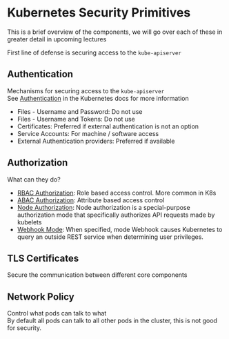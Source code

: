 # Kubernetes Security Primitives

This is a brief overview of the components, we will go over each of these in greater detail in upcoming lectures

First line of defense is securing access to the `kube-apiserver`

## Authentication

Mechanisms for securing access to the `kube-apiserver`  
See [Authentication](https://kubernetes.io/docs/reference/access-authn-authz/authentication/) in the Kubernetes docs for more information

- Files - Username and Password:  Do not use
- Files - Username and Tokens: Do not use
- Certificates: Preferred if external authentication is not an option
- Service Accounts: For machine / software access
- External Authentication providers: Preferred if available

## Authorization

What can they do?

- [RBAC Authorization](https://kubernetes.io/docs/reference/access-authn-authz/rbac/): Role based access control.  More common in K8s
- [ABAC Authorization](https://kubernetes.io/docs/reference/access-authn-authz/abac/): Attribute based access control
- [Node Authorization](https://kubernetes.io/docs/reference/access-authn-authz/node/): Node authorization is a special-purpose authorization mode that specifically authorizes API requests made by kubelets
- [Webhook Mode](https://kubernetes.io/docs/reference/access-authn-authz/webhook/): When specified, mode Webhook causes Kubernetes to query an outside REST service when determining user privileges.

## TLS Certificates

Secure the communication between different core components

## Network Policy

Control what pods can talk to what  
By default all pods can talk to all other pods in the cluster, this is not good for security.